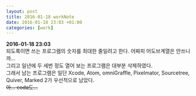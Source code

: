 ```yaml
---
layout: post
title: 2016-01-18 workNote
date: 2016-01-18 23:03 +01:00
categories: [work]
---
```

**2016-01-18 23:03**  
되도록이면 쓰는 프로그램의 숫자를 최대한 줄일려고 한다. 어짜피 어도브계열은 안쓰니까...  
그리고 일년에 두 세번 정도 열어 보는 프로그램은 대부분 삭제하였다.   
그래서 남는 프로그램은 일단 Xcode, Atom, omniGraffle, Pixelmator, Sourcetree, Quiver, Marked 2가 우선적으로 남았다.   
~~아... coda도...~~   
